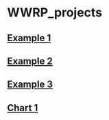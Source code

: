 # WWRP_projects

## [Example 1](/Map1.html)

## [Example 2](/Map2.html)

## [Example 3](/US_States_Resize.html)

## [Chart 1](/Chart1.html)

